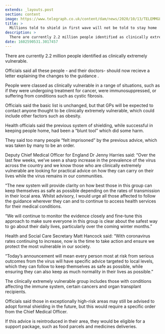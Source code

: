 ```yaml
--- 
extends: _layouts.post 
section: content 
image: https://www.telegraph.co.uk/content/dam/news/2020/10/13/TELEMMGLPICT000232172963_trans_NvBQzQNjv4BqhJ9OF22R61zNdPttfFPBIGGIx1LSfJHAVmcikKC0bE8.jpeg?impolicy=logo-overlay 
title: > 
  Millions told to shield in first wave will not be told to stay home 
description: > 
  There are currently 2.2 million people identified as clinically extremely vulnerable.Officials said all these people - and their doctors- should now recieve a letter explaining the changes to the guidance .People were classed as clinically vulnerable in a range of situations, such as if they were undergoing treatment for cancer, were immunosuppressed, or suffering from conditions such as cystic fibrosis.Officials said the basic list is unchanged, but that GPs will be expected to contact anyone thought to be clinically extremely vulnerable, which could include other factors such as obesity.They said too many people “felt imprisoned” by the previous advice, which was taken by many to be an order. 
date: 1602590531.3017457 
--- 
```

There are currently 2.2 million people identified as clinically extremely vulnerable.

Officials said all these people - and their doctors- should now recieve a letter explaining the changes to the guidance .

People were classed as clinically vulnerable in a range of situations, such as if they were undergoing treatment for cancer, were immunosuppressed, or suffering from conditions such as cystic fibrosis.

Officials said the basic list is unchanged, but that GPs will be expected to contact anyone thought to be clinically extremely vulnerable, which could include other factors such as obesity.

Health officials said the previous system of shielding, while successful in keeping people home, had been a “blunt tool” which did some harm.

They said too many people “felt imprisoned” by the previous advice, which was taken by many to be an order.

Deputy Chief Medical Officer for England Dr Jenny Harries said: “Over the last few weeks, we’ve seen a sharp increase in the prevalence of the virus across the country and we know those who are clinically extremely vulnerable are looking for practical advice on how they can carry on their lives while the virus remains in our communities.

“The new system will provide clarity on how best those in this group can keep themselves as safe as possible depending on the rates of transmission in their local area. Whilst advisory, I would urge all those affected to follow the guidance wherever they can and to continue to access health services for their medical conditions.

“We will continue to monitor the evidence closely and fine-tune this approach to make sure everyone in this group is clear about the safest way to go about their daily lives, particularly over the coming winter months.”

Health and Social Care Secretary Matt Hancock said: “With coronavirus rates continuing to increase, now is the time to take action and ensure we protect the most vulnerable in our society.

“Today’s announcement will mean every person most at risk from serious outcomes from the virus will have specific advice targeted to local levels, which they can follow to keep themselves as safe as possible, while ensuring they can also keep as much normality in their lives as possible.”

The clinically extremely vulnerable group includes those with conditions affecting the immune system, certain cancers and organ transplant recipients.

Officials said those in exceptionally high-risk areas may still be advised to adopt formal shielding in the future, but this would require a specific order from the Chief Medical Officer.

If this advice is reintroduced in their area, they would be eligible for a support package, such as food parcels and medicines deliveries.
